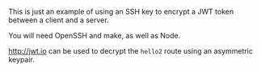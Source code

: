 
This is just an example of using an SSH key to encrypt a JWT token between a client and a server.

You will need OpenSSH and make, as well as Node.

http://jwt.io can be used to decrypt the `hello2` route using an asymmetric keypair.

